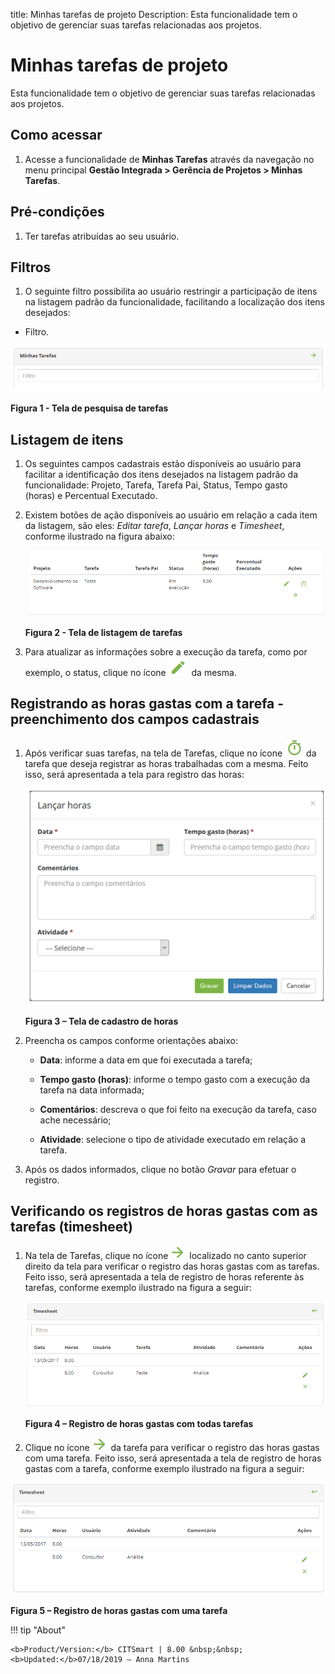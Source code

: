 title: Minhas tarefas de projeto
Description: Esta funcionalidade tem o objetivo de gerenciar suas tarefas
relacionadas aos projetos.

# Minhas tarefas de projeto

Esta funcionalidade tem o objetivo de gerenciar suas tarefas relacionadas aos
projetos.

Como acessar
-----------

1.  Acesse a funcionalidade de **Minhas Tarefas** através da navegação no menu
    principal **Gestão Integrada > Gerência de Projetos > Minhas Tarefas**.

Pré-condições
------------

1.  Ter tarefas atribuídas ao seu usuário.

Filtros
-------

1.  O seguinte filtro possibilita ao usuário restringir a participação de itens
    na listagem padrão da funcionalidade, facilitando a localização dos itens
    desejados:

-   Filtro.

![Criar](images/tasks-1.png)

**Figura 1 - Tela de pesquisa de tarefas**

Listagem de itens
--------------

1.  Os seguintes campos cadastrais estão disponíveis ao usuário para facilitar a
    identificação dos itens desejados na listagem padrão da
    funcionalidade: Projeto, Tarefa, Tarefa Pai, Status, Tempo gasto
    (horas) e Percentual Executado.

2.  Existem botões de ação disponíveis ao usuário em relação a cada item da
    listagem, são eles: *Editar tarefa*, *Lançar horas* e *Timesheet*, conforme
    ilustrado na figura abaixo:

    ![Criar](images/tasks-2.png)
    
    **Figura 2 - Tela de listagem de tarefas**

1.  Para atualizar as informações sobre a execução da tarefa, como por exemplo,
    o status, clique no ícone ![Criar](images/tasks-3.png)  da mesma.

Registrando as horas gastas com a tarefa - preenchimento dos campos cadastrais
-----------------------------------------------------------------------------

1.  Após verificar suas tarefas, na tela de Tarefas, clique no ícone ![Criar](images/tasks-4.png) da tarefa
    que deseja registrar as horas trabalhadas com a mesma. Feito isso, será
    apresentada a tela para registro das horas:

    ![Criar](images/tasks-5.png)
    
    **Figura 3 – Tela de cadastro de horas**

1.  Preencha os campos conforme orientações abaixo:

    -   **Data**: informe a data em que foi executada a tarefa;

    -   **Tempo gasto (horas)**: informe o tempo gasto com a execução da tarefa na
    data informada;

    -   **Comentários**: descreva o que foi feito na execução da tarefa, caso ache
    necessário;

    -   **Atividade**: selecione o tipo de atividade executado em relação a tarefa.

1.  Após os dados informados, clique no botão *Gravar* para efetuar o registro.

Verificando os registros de horas gastas com as tarefas (timesheet)
-----------------------------------------------------------------

1.  Na tela de Tarefas, clique no ícone ![Criar](images/tasks-6.png)  localizado no canto superior direito
    da tela para verificar o registro das horas gastas com as tarefas. Feito
    isso, será apresentada a tela de registro de horas referente às tarefas,
    conforme exemplo ilustrado na figura a seguir:

    ![Criar](images/tasks-7.png)
    
    **Figura 4 – Registro de horas gastas com todas tarefas**

1.  Clique no ícone ![Criar](images/tasks-6.png)  da tarefa para verificar o registro das horas gastas com
    uma tarefa. Feito isso, será apresentada a tela de registro de horas gastas
    com a tarefa, conforme exemplo ilustrado na figura a seguir:

![Criar](images/tasks-8.png)

**Figura 5 – Registro de horas gastas com uma tarefa**

!!! tip "About"

    <b>Product/Version:</b> CITSmart | 8.00 &nbsp;&nbsp;
    <b>Updated:</b>07/18/2019 – Anna Martins
